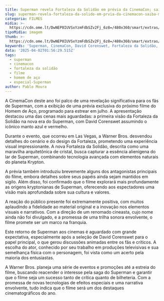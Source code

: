 ```yaml
---
title: Superman revela Fortaleza da Solidão em prévia da CinemaCon; saiba mais
slug: superman-revela-fortaleza-da-solido-em-prvia-da-cinemacon-saiba-mais
categoria: FILMES
midia: >-
  https://cdn.ome.lt/DwNEP0IUVSxYzmFdbSZv2Fj_6z8=/480x360/smart/extras/conteudos/superman-trailer_AMSCayZ.jpg
tipoMidia: imagem
thumb: >-
  https://cdn.ome.lt/DwNEP0IUVSxYzmFdbSZv2Fj_6z8=/480x360/smart/extras/conteudos/superman-trailer_AMSCayZ.jpg
keywords: 'Superman, CinemaCon, David Corenswet, Fortaleza da Solidão, Warner Bros.'
data: '2025-04-02T01:56:29.515Z'
tags:
  - superman
  - cinemacon
  - fortaleza da solidão
  - filme
  - homem de aço
  - especial-Superman
author: Pablo Moura
---
```


A CinemaCon deste ano foi palco de uma revelação significativa para os fãs de Superman, com a exibição de uma prévia exclusiva do próximo filme do Homem de Aço, programado para estrear em julho. A apresentação destacou uma das cenas mais aguardadas: a primeira visão da Fortaleza da Solidão na nova era do Superman, com David Corenswet assumindo o icônico manto azul e vermelho.

Durante o evento, que ocorreu em Las Vegas, a Warner Bros. desvendou detalhes do cenário e do design da Fortaleza, prometendo uma experiência visual impressionante. A nova Fortaleza da Solidão, descrita como uma maravilha arquitetônica de cristal, busca capturar a essência alienígena do lar de Superman, combinando tecnologia avançada com elementos naturais do planeta Krypton.

A prévia também introduziu brevemente alguns dos antagonistas principais do filme, embora detalhes sobre seus papéis ainda sejam mantidos em sigilo. Além disso, foi confirmado que o filme explorará mais profundamente as origens kryptonianas de Superman, oferecendo aos espectadores uma visão mais aprofundada sobre sua cultura e valores.

A reação do público presente foi extremamente positiva, com muitos aplaudindo a fidelidade ao material original e a inovação nos elementos visuais e narrativos. Com a direção de um renomado cineasta, cujo nome ainda não foi divulgado, e a promessa de uma trilha sonora envolvente, o filme promete ser um marco na franquia.

Este retorno de Superman aos cinemas é aguardado com grande expectativa, especialmente após a seleção de David Corenswet para o papel principal, o que gerou discussões animadas entre os fãs e críticos. A escolha do ator, conhecido por seu trabalho em produções televisivas e sua semelhança física com o personagem, foi vista como um acerto pela maioria dos entusiastas.

A Warner Bros. planeja uma série de eventos e promoções até a estreia do filme, buscando reacender o interesse pela saga do Superman e garantir que o filme seja um sucesso tanto de crítica quanto de bilheteria. Com a promessa de novas tecnologias de efeitos especiais e uma narrativa envolvente, tudo indica que o filme será um dos destaques cinematográficos do ano.
